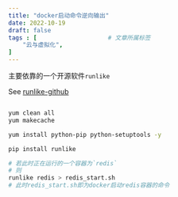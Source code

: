 ```yaml
---
title: "docker启动命令逆向输出"
date: 2022-10-19
draft: false
tags : [                    # 文章所属标签
    "云与虚拟化",
]
---
```


主要依靠的一个开源软件`runlike`

See [runlike-github](https://www.notion.so/docker-12c712016d55490ca8716dc603401d11#3c6a4c361b34403782a86aee662fab7e)

```bash

yum clean all
yum makecache

yum install python-pip python-setuptools -y

pip install runlike

# 若此时正在运行的一个容器为`redis`
# 则
runlike redis > redis_start.sh
# 此时redis_start.sh即为docker启动redis容器的命令

```